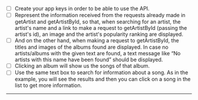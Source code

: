 - [ ] Create your app keys in order to be able to use the API.
- [ ] Represent the information received from the requests already made in getArtist and getArtistById, so that, when searching for an artist, the artist's name and a link to make a request to getArtistById (passing the artist's id), an image and the artist's popularity ranking are displayed.
- [ ] And on the other hand, when making a request to getArtistById, the titles and images of the albums found are displayed. In case no artists/albums with the given text are found, a text message like “No artists with this name have been found” should be displayed.
- [ ] Clicking an album will show us the songs of that album.
- [ ] Use the same text box to search for information about a song. As in the example, you will see the results and then you can click on a song in the list to get more information.

---

